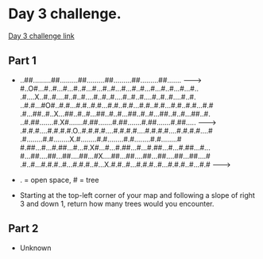 # Day 3 challenge.

[Day 3 challenge link](https://adventofcode.com/2020/day/3)

## Part 1

- ..##.........##.........##.........##.........##.........##....... --->
  #..O#...#..#...#...#..#...#...#..#...#...#..#...#...#..#...#...#..
  .#....X..#..#....#..#..#....#..#..#....#..#..#....#..#..#....#..#.
  ..#.#...#O#..#.#...#.#..#.#...#.#..#.#...#.#..#.#...#.#..#.#...#.#
  .#...##..#..X...##..#..#...##..#..#...##..#..#...##..#..#...##..#.
  ..#.##.......#.X#.......#.##.......#.##.......#.##.......#.##..... --->
  .#.#.#....#.#.#.#.O..#.#.#.#....#.#.#.#....#.#.#.#....#.#.#.#....#
  .#........#.#........X.#........#.#........#.#........#.#........#
  #.##...#...#.##...#...#.X#...#...#.##...#...#.##...#...#.##...#...
  #...##....##...##....##...#X....##...##....##...##....##...##....#
  .#..#...#.#.#..#...#.#.#..#...X.#.#..#...#.#.#..#...#.#.#..#...#.# --->

- . = open space, # = tree
- Starting at the top-left corner of your map and following a slope of right 3 and down 1, return how many trees would you encounter.

## Part 2

- Unknown
